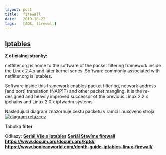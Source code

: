 ```yaml
---
layout: post
title:  firewall
date:   2019-10-22 
tags:   [AOS, firewall]
---
```

## [Iptables](https://www.netfilter.org/ "Iptables")

__Z oficialnej stranky:__

netfilter.org is home to the software of the packet filtering framework inside the Linux 2.4.x and later kernel series. Software commonly associated with netfilter.org is iptables.

Software inside this framework enables packet filtering, network address [and port] translation (NA[P]T) and other packet mangling. It is the re-designed and heavily improved successor of the previous Linux 2.2.x ipchains and Linux 2.0.x ipfwadm systems.

Nasledujuci diagram znazornuje cestu packetu v ramci linuxoveho stroja:
[![diagram retazcov]({{site.baseurl}}/img/cestaPacketu.jpg "diagram retazcov")](https://www.booleanworld.com/depth-guide-iptables-linux-firewall/ "diagram retazcov")

Tabulka __filter__ 

Odkazy:
[__Seriál Vše o iptables__](https://www.root.cz/serialy/vse-o-iptables/ "Seriál Vše o iptables")
[__Seriál Stavíme firewall__](https://www.root.cz/serialy/stavime-firewall/ "Seriál Stavíme firewall")
__https://www.docum.org/docum.org/kptd/__
__https://www.booleanworld.com/depth-guide-iptables-linux-firewall/__


